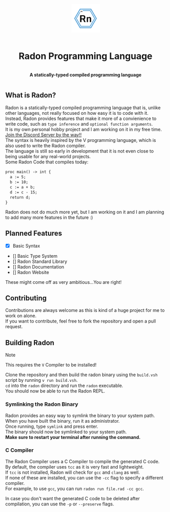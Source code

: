 <div align="center" style="display:grid;place-items:center;">

<p>
  <a href="https://github.com/Radon-Language-Team" target="_blank"><img width="90" src="./assets/Radon_1.jpg">
  </a>
</p>

<h1>Radon Programming Language</h1>

<p>
  <strong>A statically-typed compiled programming language
  </strong>
</p>
</div>

## What is Radon?

Radon is a statically-typed compiled programming language that is, unlike other languages, not really focused on how easy it is to code with it. <br>
Instead, Radon provides features that make it more of a convienience to write code, such as `type inference` and `optional function arguments`. <br>
It is my own personal hobby project and I am working on it in my free time. <br>
[Join the Discord Server by the way!!](https://discord.gg/UwKeDFssNH) <br>
The syntax is heavily inspired by the V programming language, which is also used to write the Radon compiler. <br>
The language is still so early in development that it is not even close to being usable for any real-world projects. <br>
Some Radon Code that compiles today:

```radon
proc main() -> int {
  a := 5;
  b := 10;
  c := a + b;
  d := c - 15;
  return d;
}
```

Radon does not do much more yet, but I am working on it and I am planning to add many more features in the future :) <br>

## Planned Features
- [x] Basic Syntax
- [] Basic Type System
- [] Radon Standard Library
- [] Radon Documentation
- [] Radon Website

These might come off as very ambitious...You are right! <br>

## Contributing
Contributions are always welcome as this is kind of a huge project for me to work on alone. <br>
If you want to contribute, feel free to fork the repository and open a pull request. <br>

## Building Radon

> [!NOTE]
> This requires the `V` Compiler to be installed! <br>

Clone the repository and then build the radon binary using the `build.vsh` script by running `v run build.vsh`. <br>
`cd` into the `radon` directory and run the `radon` executable. <br>
You should now be able to run the Radon REPL.

### Symlinking the Radon Binary

Radon provides an easy way to symlink the binary to your system path. <br>
When you have built the binary, run it as administrator. <br>
Once running, type `symlink` and press enter. <br>
The binary should now be symlinked to your system path. <br>
**Make sure to restart your terminal after running the command.**

### C Compiler
The Radon Compiler uses a C Compiler to compile the generated C code. <br>
By default, the compiler uses `tcc` as it is very fast and lightweight. <br>
If `tcc` is not installed, Radon will check for `gcc` and `clang` as well. <br>
If none of these are installed, you can use the `-cc` flag to specify a different compiler. <br>
For example, to use `gcc`, you can run `radon run file.rad -cc gcc`. <br>

In case you don't want the generated C code to be deleted after compilation, you can use the `-p` or `--preserve` flags. <br>
